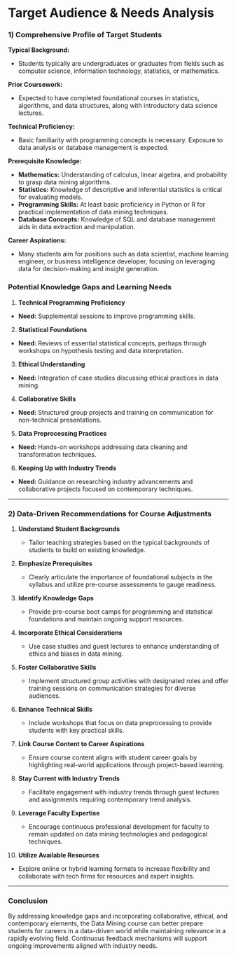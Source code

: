 Target Audience & Needs Analysis
================================

### 1) Comprehensive Profile of Target Students

**Typical Background:**
- Students typically are undergraduates or graduates from fields such as computer science, information technology, statistics, or mathematics.  

**Prior Coursework:**
- Expected to have completed foundational courses in statistics, algorithms, and data structures, along with introductory data science lectures.  

**Technical Proficiency:**
- Basic familiarity with programming concepts is necessary. Exposure to data analysis or database management is expected.

**Prerequisite Knowledge:**
- **Mathematics:** Understanding of calculus, linear algebra, and probability to grasp data mining algorithms.
- **Statistics:** Knowledge of descriptive and inferential statistics is critical for evaluating models.
- **Programming Skills:** At least basic proficiency in Python or R for practical implementation of data mining techniques.
- **Database Concepts:** Knowledge of SQL and database management aids in data extraction and manipulation.

**Career Aspirations:**
- Many students aim for positions such as data scientist, machine learning engineer, or business intelligence developer, focusing on leveraging data for decision-making and insight generation.

### Potential Knowledge Gaps and Learning Needs
1. **Technical Programming Proficiency**  
- **Need:** Supplemental sessions to improve programming skills.
   
2. **Statistical Foundations**  
- **Need:** Reviews of essential statistical concepts, perhaps through workshops on hypothesis testing and data interpretation.

3. **Ethical Understanding**  
- **Need:** Integration of case studies discussing ethical practices in data mining.

4. **Collaborative Skills**  
- **Need:** Structured group projects and training on communication for non-technical presentations.

5. **Data Preprocessing Practices**  
- **Need:** Hands-on workshops addressing data cleaning and transformation techniques.

6. **Keeping Up with Industry Trends**  
- **Need:** Guidance on researching industry advancements and collaborative projects focused on contemporary techniques.

---

### 2) Data-Driven Recommendations for Course Adjustments

1. **Understand Student Backgrounds**  
   - Tailor teaching strategies based on the typical backgrounds of students to build on existing knowledge.

2. **Emphasize Prerequisites**  
   - Clearly articulate the importance of foundational subjects in the syllabus and utilize pre-course assessments to gauge readiness.

3. **Identify Knowledge Gaps**  
   - Provide pre-course boot camps for programming and statistical foundations and maintain ongoing support resources.

4. **Incorporate Ethical Considerations**  
   - Use case studies and guest lectures to enhance understanding of ethics and biases in data mining.

5. **Foster Collaborative Skills**  
   - Implement structured group activities with designated roles and offer training sessions on communication strategies for diverse audiences.

6. **Enhance Technical Skills**  
   - Include workshops that focus on data preprocessing to provide students with key practical skills.

7. **Link Course Content to Career Aspirations**  
   - Ensure course content aligns with student career goals by highlighting real-world applications through project-based learning.

8. **Stay Current with Industry Trends**  
   - Facilitate engagement with industry trends through guest lectures and assignments requiring contemporary trend analysis.

9. **Leverage Faculty Expertise**  
   - Encourage continuous professional development for faculty to remain updated on data mining technologies and pedagogical techniques.

10. **Utilize Available Resources**  
   - Explore online or hybrid learning formats to increase flexibility and collaborate with tech firms for resources and expert insights.

---

### Conclusion  
By addressing knowledge gaps and incorporating collaborative, ethical, and contemporary elements, the Data Mining course can better prepare students for careers in a data-driven world while maintaining relevance in a rapidly evolving field. Continuous feedback mechanisms will support ongoing improvements aligned with industry needs.